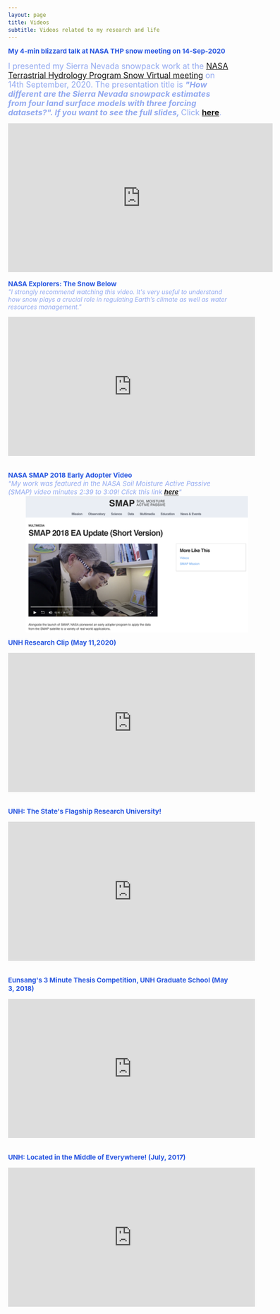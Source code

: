 ```yaml
---
layout: page
title: Videos
subtitle: Videos related to my research and life
---
```

<span style="font-size: 15px !important; color: #2A58E1;"><b> My 4-min blizzard talk at NASA THP snow meeting on 14-Sep-2020</b></span>
<br>

<span style="font-size: 18px !important; color: #92A9F0;">I presented my Sierra Nevada snowpack work at the <a href="https://above.nasa.gov/SnowEx/2020_agenda.html">NASA Terrastrial Hydrology Program Snow Virtual meeting</a> on 14th September, 2020. The presentation title is <b><i>"How different are the Sierra Nevada snowpack estimates from four land surface models with three forcing datasets?". If you want to see the full slides, </i></b> Click <a href="https://above.nasa.gov/files/snowex_2020/Cho_Day2_poster_879.pdf"><b>here</b></a>. </span>
<center><iframe width="600" height="337" src="https://above.nasa.gov/files/snowex_2020/Cho_Day2_blizzard_839.mp4" frameborder="0" allow="accelerometer; encrypted-media; gyroscope; picture-in-picture" allowfullscreen></iframe></center>

<span style="font-size: 15px !important; color: #2A58E1;"><b> NASA Explorers: The Snow Below </b></span>
<br>
<span style="font-size: 14px !important; color: #92A9F0;"><i> "I strongly recommend watching this video. It's very useful to understand how snow plays a crucial role in regulating Earth’s climate as well as water resources management." </i></span>
<center><iframe width="560" height="315" src="https://www.youtube.com/embed/60D5EWLb20Y" frameborder="0" allow="accelerometer; autoplay; encrypted-media; gyroscope; picture-in-picture" allowfullscreen></iframe></center>

<br>

<span style="font-size: 15px !important; color: #2A58E1;"><b> NASA SMAP 2018 Early Adopter Video </b></span>
<br>
<span style="font-size: 15px !important; color: #92A9F0;"><i> "My work was featured in the NASA Soil Moisture Active Passive (SMAP) video minutes 2:39 to 3:09! Click this link <a href="https://smap.jpl.nasa.gov/resources/96/smap-2018-ea-update-short-version/"><b>here</b></a>" </i></span>
<br>
<img src="/videos/SMAP_EA_shot.png" width="600" align="center" hspace="40" />
<br>


<span style="font-size: 15px !important; color: #2A58E1;"><b> UNH Research Clip (May 11,2020)</b></span>
<center><iframe width="560" height="315" src="https://www.youtube.com/embed/mENRGk-R4Rs" frameborder="0" allow="accelerometer; autoplay; encrypted-media; gyroscope; picture-in-picture" allowfullscreen></iframe></center>

<br>

<span style="font-size: 15px !important; color: #2A58E1;"><b>UNH: The State's Flagship Research University!</b></span>

<center><iframe width="560" height="315" src="https://www.youtube.com/embed/BymQXTx-FMc" frameborder="0" allow="accelerometer; autoplay; encrypted-media; gyroscope; picture-in-picture" allowfullscreen></iframe></center>

<br>

<span style="font-size: 15px !important; color: #2A58E1;"><b>Eunsang's 3 Minute Thesis Competition, UNH Graduate School (May 3, 2018) </b></span>

<center><iframe width="560" height="315" src="https://www.youtube.com/embed/tNU-7hCIp4Y" frameborder="0" allow="accelerometer; autoplay; encrypted-media; gyroscope; picture-in-picture" allowfullscreen></iframe></center>

<br>

<span style="font-size: 15px !important; color: #2A58E1;"><b> UNH: Located in the Middle of Everywhere! (July, 2017)</b></span>

<center><iframe width="560" height="315" src="https://www.youtube.com/embed/ooz7LdiUQkc" frameborder="0" allow="accelerometer; autoplay; encrypted-media; gyroscope; picture-in-picture" allowfullscreen></iframe></center>

<br>
